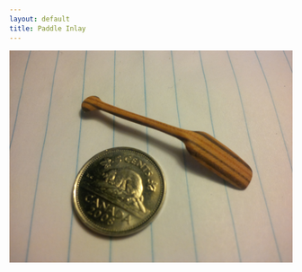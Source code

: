 ```yaml
---
layout: default
title: Paddle Inlay
---
```


<img src="\pics\Micro paddle\IMG_00000156.jpg" alt="the top of a 1 inch by 1 inch copper PCB, with white paint covering its surface.  It has pads for resistors and leds" class="img-responsive" />
